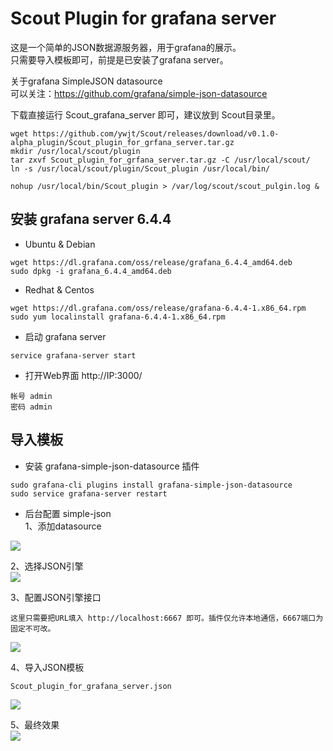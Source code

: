 
# Scout Plugin for grafana server

这是一个简单的JSON数据源服务器，用于grafana的展示。     
只需要导入模板即可，前提是已安装了grafana server。    

关于grafana SimpleJSON datasource   
可以关注：https://github.com/grafana/simple-json-datasource   
   
  
  
下载直接运行 Scout_grafana_server 即可，建议放到 Scout目录里。

```shell
wget https://github.com/ywjt/Scout/releases/download/v0.1.0-alpha_plugin/Scout_plugin_for_grfana_server.tar.gz
mkdir /usr/local/scout/plugin
tar zxvf Scout_plugin_for_grfana_server.tar.gz -C /usr/local/scout/
ln -s /usr/local/scout/plugin/Scout_plugin /usr/local/bin/

nohup /usr/local/bin/Scout_plugin > /var/log/scout/scout_pulgin.log &
```


## 安装 grafana server 6.4.4  
* Ubuntu & Debian  
```shell
wget https://dl.grafana.com/oss/release/grafana_6.4.4_amd64.deb
sudo dpkg -i grafana_6.4.4_amd64.deb
````

* Redhat & Centos  
```shell
wget https://dl.grafana.com/oss/release/grafana-6.4.4-1.x86_64.rpm
sudo yum localinstall grafana-6.4.4-1.x86_64.rpm
```

* 启动 grafana server
```shell
service grafana-server start
```

* 打开Web界面 http://IP:3000/
```shell
帐号 admin
密码 admin
```

## 导入模板
* 安装 grafana-simple-json-datasource 插件
```shell
sudo grafana-cli plugins install grafana-simple-json-datasource
sudo service grafana-server restart
```

* 后台配置 simple-json  
1、添加datasource  
<img src='https://github.com/ywjt/Scout/blob/master/plugin/doc/6F7268C1-9277-4516-B5D7-2D95477EF22C.png'>  

2、选择JSON引擎  
<img src='https://github.com/ywjt/Scout/blob/master/plugin/doc/7A8FC79A-1133-423B-94DA-3C686A035778.png'>  

3、配置JSON引擎接口  
```shell
这里只需要把URL填入 http://localhost:6667 即可。插件仅允许本地通信，6667端口为固定不可改。
```   
<img src='https://github.com/ywjt/Scout/blob/master/plugin/doc/EEAF5357-D03F-41F8-B574-CEF4ECC570F2.png'> 

4、导入JSON模板  
```shell
Scout_plugin_for_grafana_server.json
```
<img src='https://github.com/ywjt/Scout/blob/master/plugin/doc/6563C7A9-A76A-4851-BF53-91D6CF08CE4F.png'> 

5、最终效果  
<img src='https://github.com/ywjt/Scout/blob/master/plugin/web_demo.png'> 



